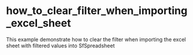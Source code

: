 # how_to_clear_filter_when_importing_excel_sheet
This example demonstrate how to clear the filter when importing the excel sheet with filtered values into SfSpreadsheet
